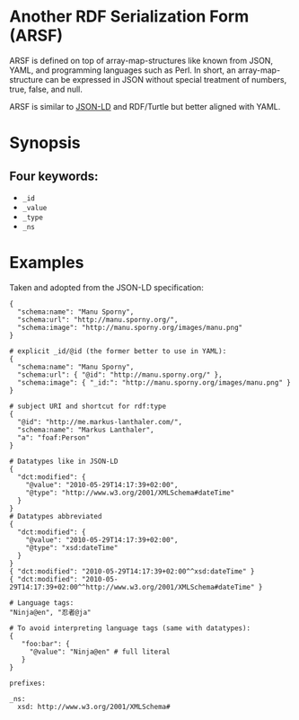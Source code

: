 # Another RDF Serialization Form (ARSF)

ARSF is defined on top of array-map-structures like known from JSON, YAML, and programming languages such as Perl. In short, an array-map-structure can be expressed in JSON without special treatment of numbers, true, false, and null.

ARSF is similar to [JSON-LD](http://json-ld.org/) and RDF/Turtle but better aligned with YAML.

# Synopsis

## Four keywords:

* `_id`
* `_value`
* `_type`
* `_ns`

# Examples

Taken and adopted from the JSON-LD specification:

```
{
  "schema:name": "Manu Sporny",
  "schema:url": "http://manu.sporny.org/",
  "schema:image": "http://manu.sporny.org/images/manu.png"
}

# explicit _id/@id (the former better to use in YAML):
{
  "schema:name": "Manu Sporny",
  "schema:url": { "@id": "http://manu.sporny.org/" },
  "schema:image": { "_id:": "http://manu.sporny.org/images/manu.png" }
}

# subject URI and shortcut for rdf:type
{
  "@id": "http://me.markus-lanthaler.com/",
  "schema:name": "Markus Lanthaler",
  "a": "foaf:Person"
}

# Datatypes like in JSON-LD
{
  "dct:modified": {
    "@value": "2010-05-29T14:17:39+02:00",
    "@type": "http://www.w3.org/2001/XMLSchema#dateTime"
  }
}
# Datatypes abbreviated
{
  "dct:modified": {
    "@value": "2010-05-29T14:17:39+02:00",
    "@type": "xsd:dateTime"
  }
}
{ "dct:modified": "2010-05-29T14:17:39+02:00^^xsd:dateTime" }
{ "dct:modified": "2010-05-29T14:17:39+02:00^^http://www.w3.org/2001/XMLSchema#dateTime" }

# Language tags:
"Ninja@en", "忍者@ja"

# To avoid interpreting language tags (same with datatypes):
{
   "foo:bar": {
     "@value": "Ninja@en" # full literal
   }
}

prefixes:

_ns:
  xsd: http://www.w3.org/2001/XMLSchema#
```
